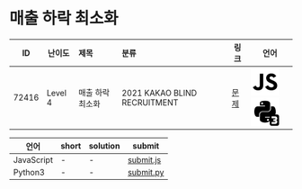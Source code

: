# 매출 하락 최소화

| ID | 난이도 | 제목 | 분류 | 링크 | 언어 |
| -- | ---- | :-- | :-- | --- | --- |
| 72416 | Level 4 | 매출 하락 최소화 | 2021 KAKAO BLIND RECRUITMENT | [문제](https://programmers.co.kr/learn/courses/30/lessons/72416) | [![javascript](/assets/javascript.svg)](submit.js) [![python3](/assets/python3.svg)](submit.py) |

| 언어 | short | solution | submit |
| --- | ----- | -------- | ------ |
| JavaScript | - | - | [submit.js](submit.js) |
| Python3 | - | - | [submit.py](submit.py) |
